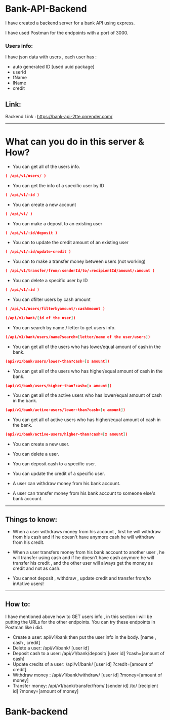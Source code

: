 # Bank-API-Backend

I have created a backend server for a bank API using express.

I have used Postman for the endpoints with a port of 3000.

### Users info:

I have json data with users , each user has :

- auto generated ID [used uuid package]
- userId
- fName
- lName
- credit

## Link:

Backend Link : https://bank-api-2tte.onrender.com/

---

# What can you do in this server & How?

- You can get all of the users info.

```json
( /api/v1/users/ )
```

- You can get the info of a specific user by ID

```json
( /api/v1/:id )
```

- You can create a new account

```json
( /api/v1/ )
```

- You can make a deposit to an existing user

```json
( /api/v1/:id/deposit )
```

- You can to update the credit amount of an existing user

```json
( /api/v1/:id/update-credit )
```

- You can to make a transfer money between users (not working)

```json
( /api/v1/transfer/from/:senderId/to/:recipientId/amount/:amount )
```

- You can delete a specific user by ID

```json
( /api/v1/:id )
```

- You can dfilter users by cash amount

```json
( /api/v1/users/filterbyamount/:cashAmount )
```

<!--
- You can get all of the users info.

```json
( /api/v1/bank )
```

- You can get all of the active users info.

```json
( /api/v1/bank/active-users/true )
```

- You can get all of the inActive users info.

```json
( /api/v1/bank/active-users/false )
```

- You can get a specific user info by typing his ID. -->

```json
(/api/v1/bank/[id of the user])
```

- You can search by name / letter to get users info.

```json
(/api/v1/bank/users/name?search=[letter/name of the user/users])
```

- You can get all of the users who has lower/equal amount of cash in the bank.

```json
(api/v1/bank/users/lower-than?cash=[x amount])
```

- You can get all of the users who has higher/equal amount of cash in the bank.

```json
(api/v1/bank/users/higher-than?cash=[x amount])
```

- You can get all of the active users who has lower/equal amount of cash in the bank.

```json
(api/v1/bank/active-users/lower-than?cash=[x amount])
```

- You can get all of active users who has higher/equal amount of cash in the bank.

```json
(api/v1/bank/active-users/higher-than?cash=[x amount])
```

- You can create a new user.
- You can delete a user.

- You can deposit cash to a specific user.
- You can update the credit of a specific user.

- A user can withdraw money from his bank account.
- A user can transfer money from his bank account to someone else's bank account.

---

## Things to know:

- When a user withdraws money from his account , first he will withdraw from his cash and if he doesn't have anymore cash
  he will withdraw from his credit.

- When a user transfers money from his bank account to another user , he will transfer using cash and if he doesn't have cash anymore he will transfer his credit , and the other user will always get the money as credit and not as cash.

- You cannot deposit , withdraw , update credit and transfer from/to inActive users!

---

## How to:

I have mentioned above how to GET users info , in this section i will be putting the URLs for the other endpoints.
You can try these endpoints in Postman like i did.

- Create a user: api/v1/bank then put the user info in the body. [name , cash , credit]
- Delete a user: /api/v1/bank/ [user id]
- Deposit cash to a user: /api/v1/bank/deposit/ [user id] ?cash=[amount of cash]
- Update credits of a user: /api/v1/bank/ [user id] ?credit=[amount of credit]
- Withdraw money : /api/v1/bank/withdraw/ [user id] ?money=[amount of money]
- Transfer money: /api/v1/bank/transfer/from/ [sender id] /to/ [recipient id] ?money=[amount of money]
# Bank-backend

